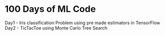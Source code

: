 # 100 Days of ML Code

Day1 - Iris classification Problem using pre made estimators in TensorFlow </br>
Day2 - TicTacToe using Monte Carlo Tree Search
